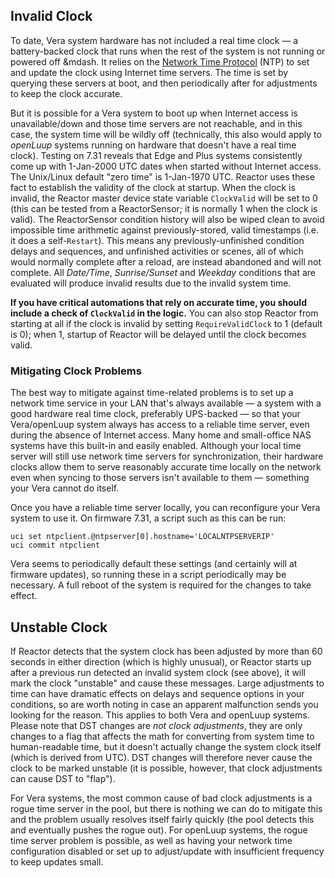 ## Invalid Clock

To date, Vera system hardware has not included a real time clock &mdash; a battery-backed clock that runs when the rest of the system is not running or powered off &mdash. It relies on the [Network Time Protocol](https://en.wikipedia.org/wiki/Network_Time_Protocol) (NTP) to set and update the clock using Internet time servers. The time is set by querying these servers at boot, and then periodically after for adjustments to keep the clock accurate.

But it is possible for a Vera system to boot up when Internet access is unavailable/down and those time servers are not reachable, and in this case, the system time will be wildly off (technically, this also would apply to *openLuup* systems running on hardware that doesn't have a real time clock). Testing on 7.31 reveals that Edge and Plus systems consistently come up with 1-Jan-2000 UTC dates when started without Internet access. The Unix/Linux default "zero time" is 1-Jan-1970 UTC. Reactor uses these fact to establish the validity of the clock at startup. When the clock is invalid, the Reactor master device state variable `ClockValid` will be set to 0 (this can be tested from a ReactorSensor; it is normally 1 when the clock is valid). The ReactorSensor condition history will also be wiped clean to avoid impossible time arithmetic against previously-stored, valid timestamps (i.e. it does a self-`Restart`). This means any previously-unfinished condition delays and sequences, and unfinished activities or scenes, all of which would normally complete after a reload, are instead abandoned and will not complete. All *Date/Time*, *Sunrise/Sunset* and *Weekday* conditions that are evaluated will produce invalid results due to the invalid system time.

**If you have critical automations that rely on accurate time, you should include a check of `ClockValid` in the logic.** You can also stop Reactor from starting at all if the clock is invalid by setting `RequireValidClock` to 1 (default is 0); when 1, startup of Reactor will be delayed until the clock becomes valid.

### Mitigating Clock Problems

The best way to mitigate against time-related problems is to set up a network time service in your LAN that's always available &mdash; a system with a good hardware real time clock, preferably UPS-backed &mdash; so that your Vera/openLuup system always has access to a reliable time server, even during the absence of Internet access. Many home and small-office NAS systems have this built-in and easily enabled. Although your local time server will still use network time servers for synchronization, their hardware clocks allow them to serve reasonably accurate time locally on the network even when syncing to those servers isn't available to them &mdash; something your Vera cannot do itself.

Once you have a reliable time server locally, you can reconfigure your Vera system to use it. On firmware 7.31, a script such as this can be run:

```
uci set ntpclient.@ntpserver[0].hostname='LOCALNTPSERVERIP'
uci commit ntpclient
```

Vera seems to periodically default these settings (and certainly will at firmware updates), so running these in a script periodically may be necessary. A full reboot of the system is required for the changes to take effect.

## Unstable Clock

If Reactor detects that the system clock has been adjusted by more than 60 seconds in either direction (which is highly unusual), or Reactor starts up after a previous run detected an invalid system clock (see above), it will mark the clock "unstable" and cause these messages. Large adjustments to time can have dramatic effects on delays and sequence options in your conditions, so are worth noting in case an apparent malfunction sends you looking for the reason. This applies to both Vera and openLuup systems. Please note that DST changes are *not clock adjustments*, they are only changes to a flag that affects the math for converting from system time to human-readable time, but it doesn't actually change the system clock itself (which is derived from UTC). DST changes will therefore never cause the clock to be marked unstable (it is possible, however, that clock adjustments can cause DST to "flap").

For Vera systems, the most common cause of bad clock adjustments is a rogue time server in the pool, but there is nothing we can do to mitigate this and the problem usually resolves itself fairly quickly (the pool detects this and eventually pushes the rogue out). For openLuup systems, the rogue time server problem is possible, as well as having your network time configuration disabled or set up to adjust/update with insufficient frequency to keep updates small.
